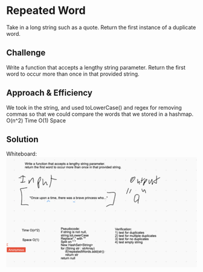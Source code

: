 # Repeated Word
Take in a long string such as a quote. Return the first instance of a duplicate word.
## Challenge
Write a function that accepts a lengthy string parameter.
Return the first word to occur more than once in that provided string.
## Approach & Efficiency
We took in the string, and used toLowerCase() and regex for removing commas so that we could compare the words that we stored in a hashmap.
O(n^2) Time 
O(1) Space
## Solution
Whiteboard: ![](https://github.com/mdwohl/data-structures-and-algorithms/blob/master/challenges/code-challenge-whiteboards/CC31_whiteboard.png)
